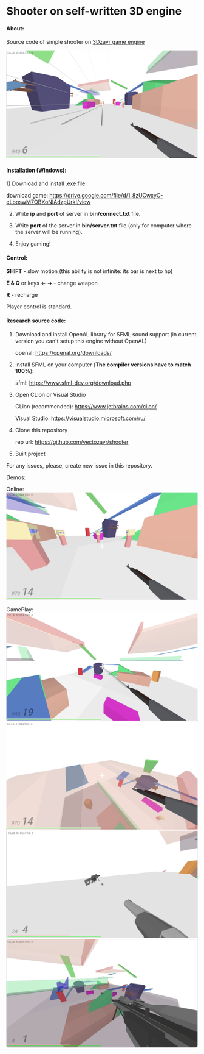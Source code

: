 # Shooter on self-written 3D engine

<h4>About:</h4>

Source code of simple shooter on [3Dzavr game engine](https://github.com/vectozavr/3dzavr)

![Project demonstration](img/gamePlay2.png)


<h4>Installation (Windows):</h4>
1) Download and install .exe file

   download game: https://drive.google.com/file/d/1_8zUCwxyC-eLbqswM7OBXoNIAdzpUrkI/view


2) Write <b>ip</b> and <b>port</b> of server in <b>bin/connect.txt</b> file.


3) Write <b>port</b> of the server in <b>bin/server.txt</b> file (only for computer where the server will be running).


3) Enjoy gaming!

<h4>Control:</h4>

<b>SHIFT</b> - slow motion (this ability is not infinite: its bar is next to hp)

<b>E & Q </b> or keys <b> <- -> </b> - change weapon

<b>R</b> - recharge

Player control is standard.

<h4>Research source code:</h4>

1) Download and install OpenAL library for SFML sound support (in current version you can't setup this engine without OpenAL)
   
    openal: https://openal.org/downloads/
   

2) Install SFML on your computer (<b>The compiler versions have to match 100%</b>):
   
    sfml: https://www.sfml-dev.org/download.php
   

2) Open CLion or Visual Studio
   
   CLion (recommended): https://www.jetbrains.com/clion/
   
   Visual Studio: https://visualstudio.microsoft.com/ru/
   

3) Clone this repository
   
    rep url: https://github.com/vectozavr/shooter
   

4) Built project

For any issues, please, create new issue in this repository.

Demos:

Online:
![Project demonstration](img/gamePlay4.png)

GamePlay:
![Project demonstration](img/gamePlay3.png)
![Project demonstration](img/gamePlay5.png)
![Project demonstration](img/gamePlay6.png)
![Project demonstration](img/gamePlay7.png)
